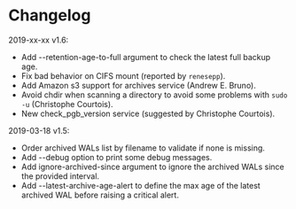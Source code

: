 Changelog
=========

2019-xx-xx v1.6:

  - Add --retention-age-to-full argument to check the latest full backup age.
  - Fix bad behavior on CIFS mount (reported by `renesepp`).
  - Add Amazon s3 support for archives service (Andrew E. Bruno).
  - Avoid chdir when scanning a directory to avoid some problems with 
  `sudo -u` (Christophe Courtois).
  - New check_pgb_version service (suggested by Christophe Courtois).

2019-03-18 v1.5:

  - Order archived WALs list by filename to validate if none is missing.
  - Add --debug option to print some debug messages.
  - Add ignore-archived-since argument to ignore the archived WALs since the 
  provided interval.
  - Add --latest-archive-age-alert to define the max age of the latest 
  archived WAL before raising a critical alert.